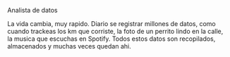 Analista de datos

La vida cambia, muy rapido. Diario se registrar millones de datos, como cuando trackeas los km que corriste, la foto de un perrito lindo en la calle, la musica que escuchas en Spotify. Todos estos datos son recopilados, almacenados y muchas veces quedan ahi.
